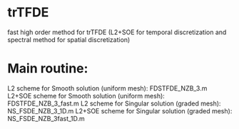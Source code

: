 # trTFDE
fast high order method for trTFDE
(L2+SOE for temporal discretization and spectral method for spatial discretization)
# Main routine:
  L2 scheme for Smooth solution (uniform mesh):  FDSTFDE_NZB_3.m
  L2+SOE scheme for Smooth solution (uniform mesh):  FDSTFDE_NZB_3_fast.m
  L2 scheme for Singular solution (graded mesh):  NS_FSDE_NZB_3_1D.m
  L2+SOE scheme for Singular solution (graded mesh):  NS_FSDE_NZB_3fast_1D.m

